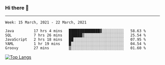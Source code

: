 ### Hi there 👋
---
<!--START_SECTION:waka-->
```text
Week: 15 March, 2021 - 22 March, 2021

Java         17 hrs 4 mins   ██████████████▓░░░░░░░░░░   58.63 % 
SQL          7 hrs 26 mins   ██████▒░░░░░░░░░░░░░░░░░░   25.54 % 
JavaScript   2 hrs 18 mins   ██░░░░░░░░░░░░░░░░░░░░░░░   07.95 % 
YAML         1 hr 19 mins    █░░░░░░░░░░░░░░░░░░░░░░░░   04.54 % 
Groovy       27 mins         ▒░░░░░░░░░░░░░░░░░░░░░░░░   01.60 % 
```
<!--END_SECTION:waka-->

[![Top Langs](https://github-readme-stats.vercel.app/api/top-langs/?username=HyunAh-iia&layout=compact)](https://github.com/anuraghazra/github-readme-stats)
<!--
**HyunAh-iia/HyunAh-iia** is a ✨ _special_ ✨ repository because its `README.md` (this file) appears on your GitHub profile.

Here are some ideas to get you started:

- 🔭 I’m currently working on ...
- 🌱 I’m currently learning ...
- 👯 I’m looking to collaborate on ...
- 🤔 I’m looking for help with ...
- 💬 Ask me about ...
- 📫 How to reach me: ...
- 😄 Pronouns: ...
- ⚡ Fun fact: ...
-->
